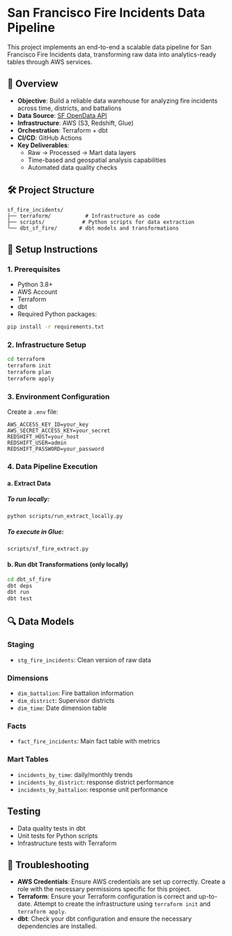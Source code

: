 # San Francisco Fire Incidents Data Pipeline

This project implements an end-to-end a scalable data pipeline for San Francisco Fire Incidents data, transforming raw data into analytics-ready tables through AWS services.

## 📌 Overview

- **Objective**: Build a reliable data warehouse for analyzing fire incidents across time, districts, and battalions
- **Data Source**: [SF OpenData API](https://data.sfgov.org/Public-Safety/Fire-Incidents/wr8u-xric)
- **Infrastructure**: AWS (S3, Redshift, Glue)
- **Orchestration**: Terraform + dbt
- **CI/CD**: GitHub Actions
- **Key Deliverables**:
  - Raw → Processed → Mart data layers
  - Time-based and geospatial analysis capabilities
  - Automated data quality checks

## 🛠️ Project Structure
```
sf_fire_incidents/
├── terraform/           # Infrastructure as code
├── scripts/            # Python scripts for data extraction
└── dbt_sf_fire/       # dbt models and transformations
```

## 🚀 Setup Instructions

### 1. Prerequisites
- Python 3.8+
- AWS Account
- Terraform
- dbt
- Required Python packages:
```bash
pip install -r requirements.txt
```

### 2. Infrastructure Setup
```bash
cd terraform
terraform init
terraform plan
terraform apply
```

### 3. Environment Configuration
Create a `.env` file:
```env
AWS_ACCESS_KEY_ID=your_key
AWS_SECRET_ACCESS_KEY=your_secret
REDSHIFT_HOST=your_host
REDSHIFT_USER=admin
REDSHIFT_PASSWORD=your_password
```

### 4. Data Pipeline Execution

#### a. Extract Data

##### To run locally:
```bash
python scripts/run_extract_locally.py
```

##### To execute in Glue:
```bash
scripts/sf_fire_extract.py
```

#### b. Run dbt Transformations (only locally)
```bash
cd dbt_sf_fire
dbt deps
dbt run
dbt test
```

## 🔍 Data Models

### Staging
- `stg_fire_incidents`: Clean version of raw data

### Dimensions
- `dim_battalion`: Fire battalion information
- `dim_district`: Supervisor districts
- `dim_time`: Date dimension table

### Facts
- `fact_fire_incidents`: Main fact table with metrics

### Mart Tables
- `incidents_by_time`: daily/monthly trends
- `incidents_by_district`: response district performance
- `incidents_by_battalion`: response unit performance

## Testing
- Data quality tests in dbt
- Unit tests for Python scripts
- Infrastructure tests with Terraform

## 🛑 Troubleshooting
- **AWS Credentials**: Ensure AWS credentials are set up correctly. Create a role with the necessary permissions specific for this project.
- **Terraform**: Ensure your Terraform configuration is correct and up-to-date. Attempt to create the infrastructure using `terraform init` and `terraform apply`.
- **dbt**: Check your dbt configuration and ensure the necessary dependencies are installed.